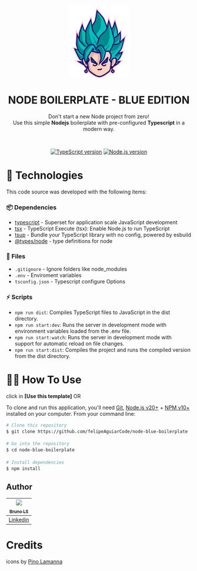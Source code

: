 <div align="center">

  <img src="./.github/assets/blue-saiyan-bg.png" alt="Logo" height="200">
  <h1 align="center"><strong>NODE BOILERPLATE - BLUE EDITION</strong></h1>
  <p align="center">
	  Don't start a new Node project from zero!<br> Use this simple <b>Nodejs</b> boilerplate with pre-configured <b>Typescript</b> in a modern way.
  </p>

</div>

<br />

  <!-- Badges -->
<div align="center">
  
  [![TypeScript version][ts-badge]][typescript-5-4]
  [![Node.js version][nodejs-badge]][nodejs]

</div>

# 🚀 Technologies

This code source was developed with the following items:

### 📦 Dependencies

- [typescript][typescript-npm] - Superset for application scale JavaScript development
- [tsx][tsx-npm] - TypeScript Execute (tsx): Enable Node.js to run TypeScript
- [tsup][tsup-npm] - Bundle your TypeScript library with no config, powered by esbuild
- [@types/node][@types/node-npm] - type definitions for node

### 📄 Files

- `.gitignore` - Ignore folders like node_modules
- `.env` - Enviroment variables
- `tsconfig.json` - Typescript configure Options

### ⚡ Scripts

- `npm run dist`: Compiles TypeScript files to JavaScript in the dist directory.
- `npm run start:dev`: Runs the server in development mode with environment variables loaded from the .env file.
- `npm run start:watch`: Runs the server in development mode with support for automatic reload on file changes.
- `npm run start:dist`: Compiles the project and runs the compiled version from the dist directory.

# 👨‍💻 How To Use

click in **[Use this template]** OR

To clone and run this application, you'll need [Git](https://git-scm.com), [Node.js v20+](https://nodejs.org/en/) + [NPM v10+](https://nodejs.org/en/) installed on your computer. From your command line:

```bash
# Clone this repository
$ git clone https://github.com/felipeAguiarCode/node-blue-boilerplate

# Go into the repository
$ cd node-blue-boilerplate

# Install dependencies
$ npm install
```

## Author

| [<img src="https://avatars3.githubusercontent.com/u/128540174?v=4"><br><sub>Bruno LS</sub>](https://github.com/Bruno-LSo) |
| :---------------------------------------------------------------------------------------------------------------------------------------: |
|                                            [Linkedin](www.linkedin.com/in/bruno-lima-ds)                                             |

# Credits

icons by [Pino Lamanna][dribble-icon]

[typescript]: https://www.typescriptlang.org/
[typescript-5-4]: https://www.typescriptlang.org/
[ts-badge]: https://img.shields.io/badge/TypeScript-5.4-blue.svg
[nodejs-badge]: https://img.shields.io/badge/Node.js->=%2020.00-blue.svg
[nodejs]: https://nodejs.org/
[dribble-icon]: https://dribbble.com/Schakalwal
[typescript-npm]: https://www.npmjs.com/package/typescript
[tsx-npm]: https://www.npmjs.com/package/tsx
[tsup-npm]: https://www.npmjs.com/package/tsup
[@types/node-npm]: https://www.npmjs.com/package/@types/node

